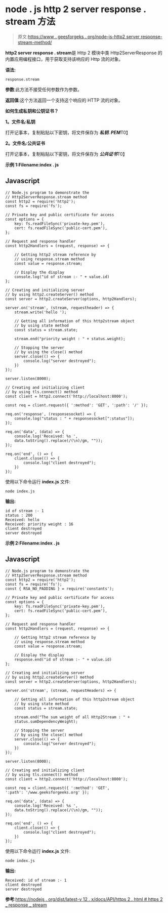 # node . js http 2 server response . stream 方法

> 原文:[https://www . geesforgeks . org/node-js-http2 server response-stream-method/](https://www.geeksforgeeks.org/node-js-http2serverresponse-stream-method/)

**http2 server response . stream**是 Http 2 模块中类 Http2ServerResponse 的内置应用编程接口，用于获取支持该响应的 Http 流的对象。

**语法:**

```
response.stream
```

**参数**:此方法不接受任何参数作为参数。

**返回值**:这个方法返回一个支持这个响应的 HTTP 流的对象。

**如何生成私钥和公钥证书？**

**1。文件名:私钥**

打开记事本，复制粘贴以下密钥，将文件保存为 ***私钥. PEM***T0】

**2。文件名:公共证书**

打开记事本，复制粘贴以下密钥，将文件保存为 ***公共证书***T0】

**示例 1:Filename:index . js**

## Javascript

```
// Node.js program to demonstrate the
// Http2ServerResponse.stream method
const http2 = require('http2');
const fs = require('fs');

// Private key and public certificate for access
const options = {
    key: fs.readFileSync('private-key.pem'),
    cert: fs.readFileSync('public-cert.pem'),
};

// Request and response handler
const http2Handlers = (request, response) => {

    // Getting http2 stream reference by 
    // using response.stream method
    const value = response.stream;

    // Display the display
    console.log("id of stream :- " + value.id)
};

// Creating and initializing server
// by using http2.createServer() method
const server = http2.createServer(options, http2Handlers);

server.on('stream', (stream, requestheader) => {
    stream.write('hello ');

    // Getting all information of this http2stream object
    // by using state method
    const status = stream.state;

    stream.end("priority weight : " + status.weight);

    // Stopping the server
    // by using the close() method
    server.close(() => {
        console.log("server destroyed");
    })
});

server.listen(8000);

// Creating and initializing client
// by using tls.connect() method
const client = http2.connect('http://localhost:8000');

const req = client.request({ ':method': 'GET', ':path': '/' });

req.on('response', (responsesocket) => {
    console.log("status : " + responsesocket[":status"]);
});

req.on('data', (data) => {
    console.log('Received: %s ',
    data.toString().replace(/(\n)/gm, ""));
});

req.on('end', () => {
    client.close(() => {
        console.log("client destroyed");
    })
});
```

使用以下命令运行 **index.js** 文件:

```
node index.js
```

**输出:**

```
id of stream :- 1
status : 200
Received: hello
Received: priority weight : 16
client destroyed
server destroyed
```

**示例 2:Filename:index . js**

## Javascript

```
// Node.js program to demonstrate the
// Http2ServerResponse.stream method
const http2 = require('http2');
const fs = require('fs');
const { RSA_NO_PADDING } = require('constants');

// Private key and public certificate for access
const options = {
    key: fs.readFileSync('private-key.pem'),
    cert: fs.readFileSync('public-cert.pem'),
};

// Request and response handler
const http2Handlers = (request, response) => {

    // Getting http2 stream reference by 
    // using response.stream method
    const value = response.stream;

    // Display the display
    response.end("id of stream :- " + value.id)
};

// Creating and initializing server
// by using http2.createServer() method
const server = http2.createServer(options, http2Handlers);

server.on('stream', (stream, requestHeaders) => {

    // Getting all information of this http2stream object
    // by using state method
    const status = stream.state;

    stream.end("The sum weight of all Http2Stream : " + 
    status.sumDependencyWeight);

    // Stopping the server
    // by using the close() method
    server.close(() => {
        console.log("server destroyed");
    })
});

server.listen(8000);

// Creating and initializing client
// by using tls.connect() method
const client = http2.connect('http://localhost:8000');

const req = client.request({ ':method': 'GET', 
':path': '/www.geeksforgeeks.org' });

req.on('data', (data) => {
    console.log('Received: %s ',
    data.toString().replace(/(\n)/gm, ""));
});

req.on('end', () => {
    client.close(() => {
        console.log("client destroyed");
    })
});
```

使用以下命令运行 **index.js** 文件:

```
node index.js
```

**输出:**

```
Received: id of stream :- 1
client destroyed
server destroyed
```

**参考**:[https://nodejs . org/dist/latest-v 12 . x/docs/API/https 2 . html # https 2 _ response _ stream](https://nodejs.org/dist/latest-v12.x/docs/api/http2.html#http2_response_stream)